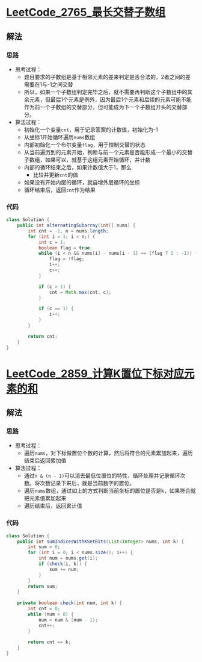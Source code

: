 # [LeetCode_2765_最长交替子数组](https://leetcode.cn/problems/longest-alternating-subarray)
## 解法
### 思路
- 思考过程：
  - 题目要求的子数组是基于相邻元素的差来判定是否合法的，2者之间的差需要在1与-1之间交替
  - 所以，如果一个子数组判定完毕之后，就不需要再判断这个子数组中的其余元素，但最后1个元素是例外，因为最后1个元素和后续的元素可能不能作为前一个子数组的交替部分，但可能成为下一个子数组开头的交替部分。
- 算法过程：
  - 初始化一个变量`cnt`，用于记录答案的计数值，初始化为-1
  - 从坐标1开始循环遍历`nums`数组
  - 内部初始化一个布尔变量`flag`，用于控制交替的状态
  - 从当前遍历到的元素开始，判断与前一个元素是否能形成一个最小的交替子数组，如果可以，就基于这组元素开始循环，并计数
  - 内部的循环结束之后，如果计数值大于1，那么
    - 比较并更新`cnt`的值
  - 如果没有开始内层的循环，就自增外层循环的坐标
  - 循环结束后，返回`cnt`作为结果
### 代码
```java
class Solution {
    public int alternatingSubarray(int[] nums) {
        int cnt = -1, n = nums.length;
        for (int i = 1; i < n;) {
            int c = 1;
            boolean flag = true;
            while (i < n && nums[i] - nums[i - 1] == (flag ? 1 : -1)) {
                flag = !flag;
                i++;
                c++;
            }

            if (c > 1) {
                cnt = Math.max(cnt, c);
            }

            if (c == 1) {
                i++;
            }
        }

        return cnt;
    }
}
```
# [LeetCode_2859_计算K置位下标对应元素的和](https://leetcode.cn/problems/sum-of-values-at-indices-with-k-set-bits/)
## 解法
### 思路
- 思考过程： 
  - 遍历`nums`，对下标做置位个数的计算，然后将符合的元素累加起来，遍历结束后返回累加值
- 算法过程：
  - 通过`n & (n - 1)`可以消去最低位置位的特性，循环处理并记录循环次数。将次数记录下来后，就是当前数字的置位。
  - 遍历`nums`数组，通过如上的方式判断当前坐标的置位是否是k，如果符合就把元素值累加起来
  - 遍历结束后，返回累计值
### 代码
```java
class Solution {
    public int sumIndicesWithKSetBits(List<Integer> nums, int k) {
        int sum = 0;
        for (int i = 0; i < nums.size(); i++) {
            int num = nums.get(i);
            if (check(i, k)) {
                sum += num;
            }
        }
        return sum;
    }
    
    private boolean check(int num, int k) {
        int cnt = 0;
        while (num > 0) {
            num = num & (num - 1);
            cnt++;
        }
        
        return cnt == k;
    }
}
```